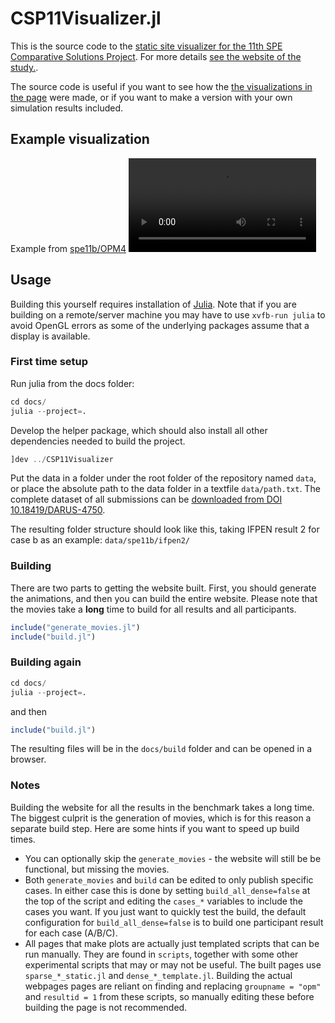 # CSP11Visualizer.jl

This is the source code to the [static site visualizer for the 11th SPE Comparative Solutions Project](https://moyner.github.io/SPE11-plot-test-deploy/index.html). For more details [see the website of the study.](https://www.spe.org/en/csp/spe11).

The source code is useful if you want to see how the [the visualizations in the page](https://moyner.github.io/SPE11-plot-test-deploy/index.html) were made, or if you want to make a version with your own simulation results included.

## Example visualization

Example from [spe11b/OPM4](https://moyner.github.io/SPE11-plot-test-deploy/pages/generated/dense_b/opm_4.html)
<video src="https://github.com/user-attachments/assets/f11b2ba1-7859-4584-ade0-329820ae4827"></video>

## Usage

Building this yourself requires installation of [Julia](https://julialang.org/downloads/). Note that if you are building on a remote/server machine you may have to use `xvfb-run julia` to avoid OpenGL errors as some of the underlying packages assume that a display is available.

### First time setup

Run julia from the docs folder:

```julia
cd docs/
julia --project=.
```

Develop the helper package, which should also install all other dependencies needed to build the project.

```julia
]dev ../CSP11Visualizer
```

Put the data in a folder under the root folder of the repository named `data`, or place the absolute path to the data folder in a textfile `data/path.txt`. The complete dataset of all submissions can be [downloaded from DOI 10.18419/DARUS-4750](https://doi.org/10.18419/DARUS-4750).

The resulting folder structure should look like this, taking IFPEN result 2 for case b as an example: `data/spe11b/ifpen2/`

### Building

There are two parts to getting the website built. First, you should generate the animations, and then you can build the entire website. Please note that the movies take a **long** time to build for all results and all participants.

```julia
include("generate_movies.jl")
include("build.jl")
```

### Building again

```julia
cd docs/
julia --project=.
```

and then

```julia
include("build.jl")
```

The resulting files will be in the `docs/build` folder and can be opened in a browser.

### Notes

Building the website for all the results in the benchmark takes a long time. The biggest culprit is the generation of movies, which is for this reason a separate build step. Here are some hints if you want to speed up build times.

- You can optionally skip the `generate_movies` - the website will still be be functional, but missing the movies.
- Both `generate_movies` and `build` can be edited to only publish specific cases. In either case this is done by setting `build_all_dense=false` at the top of the script and editing the `cases_*` variables to include the cases you want. If you just want to quickly test the build, the default configuration for `build_all_dense=false` is to build one participant result for each case (A/B/C).
- All pages that make plots are actually just templated scripts that can be run manually. They are found in `scripts`, together with some other experimental scripts that may or may not be useful. The built pages use `sparse_*_static.jl` and `dense_*_template.jl`. Building the actual webpages pages are reliant on finding and replacing `groupname = "opm"` and `resultid = 1` from these scripts, so manually editing these before building the page is not recommended.
